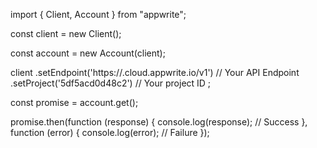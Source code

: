 import { Client, Account } from "appwrite";

const client = new Client();

const account = new Account(client);

client
    .setEndpoint('https://<REGION>.cloud.appwrite.io/v1') // Your API Endpoint
    .setProject('5df5acd0d48c2') // Your project ID
;

const promise = account.get();

promise.then(function (response) {
    console.log(response); // Success
}, function (error) {
    console.log(error); // Failure
});